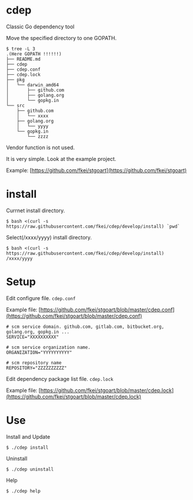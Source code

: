 # cdep
Classic Go dependency tool

Move the specified directory to one GOPATH.

```
$ tree -L 3
.(Here GOPATH !!!!!!)
├── README.md
├── cdep
├── cdep.conf
├── cdep.lock
├── pkg
│   └── darwin_amd64
│       ├── github.com
│       ├── golang.org
│       └── gopkg.in
└── src
    ├── github.com
    │   └── xxxx
    ├── golang.org
    │   └── yyyy
    └── gopkg.in
        └── zzzz
```


Vendor function is not used.

It is very simple. Look at the example project.

Example: [https://github.com/fkei/stgoart](https://github.com/fkei/stgoart)

# install

Currnet install directory.

```
$ bash <(curl -s https://raw.githubusercontent.com/fkei/cdep/develop/install) `pwd`
```

Select(/xxxx/yyyy) install directory.

```
$ bash <(curl -s https://raw.githubusercontent.com/fkei/cdep/develop/install) /xxxx/yyyy
```

# Setup

Edit configure file. `cdep.conf`

Example file: [https://github.com/fkei/stgoart/blob/master/cdep.conf](https://github.com/fkei/stgoart/blob/master/cdep.conf)
```
# scm service domain. github.com, gitlab.com, bitbucket.org, golang.org, gopkg.in ...
SERVICE="XXXXXXXXXX"

# scm service organization name.
ORGANIZATION="YYYYYYYYYY"

# scm repository name
REPOSITORY="ZZZZZZZZZZ"
```

Edit dependency package list file. `cdep.lock`

Example file: [https://github.com/fkei/stgoart/blob/master/cdep.lock](https://github.com/fkei/stgoart/blob/master/cdep.lock)

# Use

Install and Update

```
$ ./cdep install
```

Uninstall

```
$ ./cdep uninstall
```

Help

```
$ ./cdep help
```
